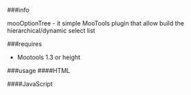 ###info

mooOptionTree - it simple MooTools plugin that allow build the hierarchical/dynamic select list

###requires

* Mootools 1.3 or height

###usage
####HTML
<div id="select-tree"></div>

####JavaScript
<script type="text/javascript">

</script>
